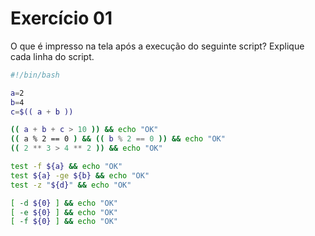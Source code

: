 # Exercício 01

O que é impresso na tela após a execução do seguinte script? Explique cada linha do script.

```bash
#!/bin/bash

a=2
b=4
c=$(( a + b ))

(( a + b + c > 10 )) && echo "OK"
(( a % 2 == 0 ) && (( b % 2 == 0 )) && echo "OK"
(( 2 ** 3 > 4 ** 2 )) && echo "OK"

test -f ${a} && echo "OK"
test ${a} -ge ${b} && echo "OK"
test -z "${d}" && echo "OK"

[ -d ${0} ] && echo "OK"
[ -e ${0} ] && echo "OK"
[ -f ${0} ] && echo "OK"
```

